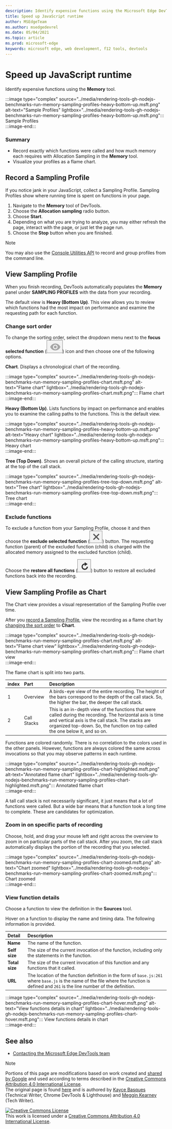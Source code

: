 ```yaml
---
description: Identify expensive functions using the Microsoft Edge DevTools Memory panel.
title: Speed up JavaScript runtime
author: MSEdgeTeam
ms.author: msedgedevrel
ms.date: 05/04/2021
ms.topic: article
ms.prod: microsoft-edge
keywords: microsoft edge, web development, f12 tools, devtools
---
```

<!-- Copyright Kayce Basques and Meggin Kearney

   Licensed under the Apache License, Version 2.0 (the "License");
   you may not use this file except in compliance with the License.
   You may obtain a copy of the License at

       https://www.apache.org/licenses/LICENSE-2.0

   Unless required by applicable law or agreed to in writing, software
   distributed under the License is distributed on an "AS IS" BASIS,
   WITHOUT WARRANTIES OR CONDITIONS OF ANY KIND, either express or implied.
   See the License for the specific language governing permissions and
   limitations under the License. -->
# Speed up JavaScript runtime  

Identify expensive functions using the **Memory** tool.  

:::image type="complex" source="../media/rendering-tools-gh-nodejs-benchmarks-run-memory-sampling-profiles-heavy-bottom-up.msft.png" alt-text="Sample Profiles" lightbox="../media/rendering-tools-gh-nodejs-benchmarks-run-memory-sampling-profiles-heavy-bottom-up.msft.png":::
   Sample Profiles  
:::image-end:::  

### Summary  

*   Record exactly which functions were called and how much memory each requires with Allocation Sampling in the **Memory** tool.  
*   Visualize your profiles as a flame chart.  
    
## Record a Sampling Profile  

If you notice jank in your JavaScript, collect a Sampling Profile.  Sampling Profiles show where running time is spent on functions in your page.  

1.  Navigate to the **Memory** tool of DevTools.  
1.  Choose the **Allocation sampling** radio button.  
1.  Choose **Start**.  
1.  Depending on what you are trying to analyze, you may either refresh the page, interact with the page, or just let the page run.  
1.  Choose the **Stop** button when you are finished.  
    
> [!NOTE]
> You may also use the [Console Utilities API][DevtoolsConsoleUtilities] to record and group profiles from the command line.  

## View Sampling Profile  

When you finish recording, DevTools automatically populates the **Memory** panel under **SAMPLING PROFILES** with the data from your recording.  

The default view is **Heavy \(Bottom Up\)**.  This view allows you to review which functions had the most impact on performance and examine the requesting path for each function.  

### Change sort order  

To change the sorting order, select the dropdown menu next to the **focus selected function** \(![focus selected function](../media/focus-icon.msft.png)\) icon and then choose one of the following options.

**Chart**.  Displays a chronological chart of the recording.  

:::image type="complex" source="../media/rendering-tools-gh-nodejs-benchmarks-run-memory-sampling-profiles-chart.msft.png" alt-text="Flame chart" lightbox="../media/rendering-tools-gh-nodejs-benchmarks-run-memory-sampling-profiles-chart.msft.png":::
   Flame chart  
:::image-end:::  

**Heavy \(Bottom Up\)**.  Lists functions by impact on performance and enables you to examine the calling paths to the functions.  This is the default view.  

:::image type="complex" source="../media/rendering-tools-gh-nodejs-benchmarks-run-memory-sampling-profiles-heavy-bottom-up.msft.png" alt-text="Heavy chart" lightbox="../media/rendering-tools-gh-nodejs-benchmarks-run-memory-sampling-profiles-heavy-bottom-up.msft.png":::
   Heavy chart  
:::image-end:::  

**Tree \(Top Down\)**.  Shows an overall picture of the calling structure, starting at the top of the call stack.  

:::image type="complex" source="../media/rendering-tools-gh-nodejs-benchmarks-run-memory-sampling-profiles-tree-top-down.msft.png" alt-text="Tree chart" lightbox="../media/rendering-tools-gh-nodejs-benchmarks-run-memory-sampling-profiles-tree-top-down.msft.png":::
   Tree chart  
:::image-end:::  

### Exclude functions  

To exclude a function from your Sampling Profile, choose it and then choose the **exclude selected function** \(![exclude selected function](../media/exclude-icon.msft.png)\) button.  The requesting function \(parent\) of the excluded function \(child\) is charged with the allocated memory assigned to the excluded function \(child\).  

Choose the **restore all functions** \(![restore all functions](../media/restore-icon.msft.png)\) button to restore all excluded functions back into the recording.  

## View Sampling Profile as Chart  

The Chart view provides a visual representation of the Sampling Profile over time.  

After you [record a Sampling Profile](#record-a-sampling-profile), view the recording as a flame chart by [changing the sort order](#change-sort-order) to **Chart**.  

:::image type="complex" source="../media/rendering-tools-gh-nodejs-benchmarks-run-memory-sampling-profiles-chart.msft.png" alt-text="Flame chart view" lightbox="../media/rendering-tools-gh-nodejs-benchmarks-run-memory-sampling-profiles-chart.msft.png":::
   Flame chart view  
:::image-end:::  

The flame chart is split into two parts.  

| index | Part | Description |  
| --- |:--- |:--- |  
| 1 | Overview | A birds-eye view of the entire recording.  The height of the bars correspond to the depth of the call stack.  So, the higher the bar, the deeper the call stack.  |  
| 2 | Call Stacks | This is an in-depth view of the functions that were called during the recording.  The horizontal axis is time and vertical axis is the call stack.  The stacks are organized top-down.  So, the function on top called the one below it, and so on.  |  

Functions are colored randomly.  There is no correlation to the colors used in the other panels.  However, functions are always colored the same across invocations so that you may observe patterns in each runtime.  

:::image type="complex" source="../media/rendering-tools-gh-nodejs-benchmarks-run-memory-sampling-profiles-chart-highlighted.msft.png" alt-text="Annotated flame chart" lightbox="../media/rendering-tools-gh-nodejs-benchmarks-run-memory-sampling-profiles-chart-highlighted.msft.png":::
   Annotated flame chart  
:::image-end:::  

A tall call stack is not necessarily significant, it just means that a lot of functions were called.  But a wide bar means that a function took a long time to complete.  These are candidates for optimization.  

### Zoom in on specific parts of recording  

Choose, hold, and drag your mouse left and right across the overview to zoom in on particular parts of the call stack.  After you zoom, the call stack automatically displays the portion of the recording that you selected.  

:::image type="complex" source="../media/rendering-tools-gh-nodejs-benchmarks-run-memory-sampling-profiles-chart-zoomed.msft.png" alt-text="Chart zoomed" lightbox="../media/rendering-tools-gh-nodejs-benchmarks-run-memory-sampling-profiles-chart-zoomed.msft.png":::
   Chart zoomed  
:::image-end:::  

### View function details  

Choose a function to view the definition in the **Sources** tool.  

Hover on a function to display the name and timing data.  The following information is provided.  

| Detail | Description |  
|:--- |:--- |  
| **Name** | The name of the function.  |  
| **Self size** | The size of the current invocation of the function, including only the statements in the function.  |  
| **Total size** | The size of the current invocation of this function and any functions that it called.  |  
| **URL** | The location of the function definition in the form of `base.js:261` where `base.js` is the name of the file where the function is defined and `261` is the line number of the definition.  |  
<!--*   **Aggregated self time**.  Aggregate time for all invocations of the function across the recording, not including functions called by this function.  -->  
<!--*   **Aggregated total time**.  Aggregate total time for all invocations of the function, including functions called by this function.  -->  
<!--*   **Not optimized**.  If the profiler has detected a potential optimization for the function it lists it here.  -->  

:::image type="complex" source="../media/rendering-tools-gh-nodejs-benchmarks-run-memory-sampling-profiles-chart-hover.msft.png" alt-text="View functions details in chart" lightbox="../media/rendering-tools-gh-nodejs-benchmarks-run-memory-sampling-profiles-chart-hover.msft.png":::
   View functions details in chart  
:::image-end:::  


<!-- ====================================================================== -->
## See also

*  [Contacting the Microsoft Edge DevTools team][Contact]


<!-- ====================================================================== -->
<!-- links -->
[Contact]: ../contact.md "Contacting the Microsoft Edge DevTools team | Microsoft Edge Developer documentation"
[DevtoolsConsoleUtilities]: ../console/utilities.md "Console utilities API reference | Microsoft Docs"  
[DevtoolsConsoleUtilitiesProfile]: ../console/utilities.md#profile "profile - Console utilities API reference | Microsoft Docs"  
[DevtoolsConsoleUtilitiesProfileEnd]: ../console/utilities.md#profileend "profileEnd - Console utilities API reference | Microsoft Docs"  

> [!NOTE]
> Portions of this page are modifications based on work created and [shared by Google][GoogleSitePolicies] and used according to terms described in the [Creative Commons Attribution 4.0 International License][CCA4IL].  
> The original page is found [here](https://developers.google.com/web/tools/chrome-devtools/rendering-tools/js-execution) and is authored by [Kayce Basques][KayceBasques] \(Technical Writer, Chrome DevTools \& Lighthouse\) and [Meggin Kearney][MegginKearney] \(Tech Writer\).  

[![Creative Commons License][CCby4Image]][CCA4IL]  
This work is licensed under a [Creative Commons Attribution 4.0 International License][CCA4IL].  

[CCA4IL]: https://creativecommons.org/licenses/by/4.0  
[CCby4Image]: https://i.creativecommons.org/l/by/4.0/88x31.png  
[GoogleSitePolicies]: https://developers.google.com/terms/site-policies  
[KayceBasques]: https://developers.google.com/web/resources/contributors#kayce-basques  
[MegginKearney]: https://developers.google.com/web/resources/contributors#meggin-kearney  
